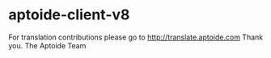 # aptoide-client-v8
For translation contributions please go to http://translate.aptoide.com
Thank you.
The Aptoide Team
 
